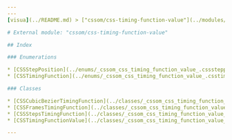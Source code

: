 ```yaml
---
---
[visua](../README.md) > ["cssom/css-timing-function-value"](../modules/_cssom_css_timing_function_value_.md)

# External module: "cssom/css-timing-function-value"

## Index

### Enumerations

* [CSSStepPosition](../enums/_cssom_css_timing_function_value_.cssstepposition.md)
* [CSSTimingFunction](../enums/_cssom_css_timing_function_value_.csstimingfunction.md)

### Classes

* [CSSCubicBezierTimingFunction](../classes/_cssom_css_timing_function_value_.csscubicbeziertimingfunction.md)
* [CSSFramesTimingFunction](../classes/_cssom_css_timing_function_value_.cssframestimingfunction.md)
* [CSSStepsTimingFunction](../classes/_cssom_css_timing_function_value_.cssstepstimingfunction.md)
* [CSSTimingFunctionValue](../classes/_cssom_css_timing_function_value_.csstimingfunctionvalue.md)

---
```


